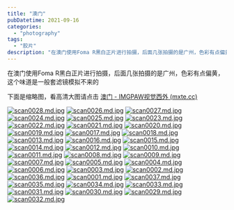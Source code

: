 ```yaml
---
title: "澳门"
pubDatetime: 2021-09-16
categories:
  - "photography"
tags:
  - "胶片"
description: "在澳门使用Foma R黑白正片进行拍摄，后面几张拍摄的是广州，色彩有点偏黄，这个味道是一般套滤镜模拟不来的 下面是缩略图，看高清大图请点击"
---
```


在澳门使用Foma R黑白正片进行拍摄，后面几张拍摄的是广州，色彩有点偏黄，这个味道是一般套滤镜模拟不来的

下面是缩略图，看高清大图请点击 [澳门 - IMGPAW视觉西外 (mxte.cc)](https://img.mxte.cc/album/p8s/?sort=date_desc&page=1)

[![scan0028.md.jpg](@assets/images/scan0028.md.jpg)](https://img.mxte.cc/image/z9fl) [![scan0026.md.jpg](@assets/images/scan0026.md.jpg)](https://img.mxte.cc/image/zVY3) [![scan0027.md.jpg](@assets/images/scan0027.md.jpg)](https://img.mxte.cc/image/zKVH) [![scan0024.md.jpg](@assets/images/scan0024.md.jpg)](https://img.mxte.cc/image/zGRF) [![scan0025.md.jpg](@assets/images/scan0025.md.jpg)](https://img.mxte.cc/image/zSwu) [![scan0023.md.jpg](@assets/images/scan0023.md.jpg)](https://img.mxte.cc/image/zNdI) [![scan0022.md.jpg](@assets/images/scan0022.md.jpg)](https://img.mxte.cc/image/zM3h) [![scan0021.md.jpg](@assets/images/scan0021.md.jpg)](https://img.mxte.cc/image/zuqS) [![scan0020.md.jpg](@assets/images/scan0020.md.jpg)](https://img.mxte.cc/image/zO1P) [![scan0019.md.jpg](@assets/images/scan0019.md.jpg)](https://img.mxte.cc/image/zEMz) [![scan0017.md.jpg](@assets/images/scan0017.md.jpg)](https://img.mxte.cc/image/z8fV) [![scan0018.md.jpg](@assets/images/scan0018.md.jpg)](https://img.mxte.cc/image/ztPn) [![scan0013.md.jpg](@assets/images/scan0013.md.jpg)](https://img.mxte.cc/image/zcVR) [![scan0016.md.jpg](@assets/images/scan0016.md.jpg)](https://img.mxte.cc/image/zCWD) [![scan0015.md.jpg](@assets/images/scan0015.md.jpg)](https://img.mxte.cc/image/zkB2) [![scan0014.md.jpg](@assets/images/scan0014.md.jpg)](https://img.mxte.cc/image/zRdc) [![scan0012.md.jpg](@assets/images/scan0012.md.jpg)](https://img.mxte.cc/image/zWt0) [![scan0010.md.jpg](@assets/images/scan0010.md.jpg)](https://img.mxte.cc/image/z5yy) [![scan0011.md.jpg](@assets/images/scan0011.md.jpg)](https://img.mxte.cc/image/zz1E) [![scan0008.md.jpg](@assets/images/scan0008.md.jpg)](https://img.mxte.cc/image/zxJ1) [![scan0009.md.jpg](@assets/images/scan0009.md.jpg)](https://img.mxte.cc/image/zsfX) [![scan0007.md.jpg](@assets/images/scan0007.md.jpg)](https://img.mxte.cc/image/zhPM) [![scan0005.md.jpg](@assets/images/scan0005.md.jpg)](https://img.mxte.cc/image/zeKg) [![scan0004.md.jpg](@assets/images/scan0004.md.jpg)](https://img.mxte.cc/image/zXWs) [![scan0006.md.jpg](@assets/images/scan0006.md.jpg)](https://img.mxte.cc/image/zFBG) [![scan0003.md.jpg](@assets/images/scan0003.md.jpg)](https://img.mxte.cc/image/xqUZ) [![scan0002.md.jpg](@assets/images/scan0002.md.jpg)](https://img.mxte.cc/image/xytT) [![scan0036.md.jpg](@assets/images/scan0036.md.jpg)](https://img.mxte.cc/image/xly9) [![scan0001.md.jpg](@assets/images/scan0001.md.jpg)](https://img.mxte.cc/image/xjbB) [![scan0037.md.jpg](@assets/images/scan0037.md.jpg)](https://img.mxte.cc/image/x2Jp) [![scan0035.md.jpg](@assets/images/scan0035.md.jpg)](https://img.mxte.cc/image/xwhd) [![scan0034.md.jpg](@assets/images/scan0034.md.jpg)](https://img.mxte.cc/image/xovl) [![scan0033.md.jpg](@assets/images/scan0033.md.jpg)](https://img.mxte.cc/image/xnK3) [![scan0031.md.jpg](@assets/images/scan0031.md.jpg)](https://img.mxte.cc/image/xiTH) [![scan0030.md.jpg](@assets/images/scan0030.md.jpg)](https://img.mxte.cc/image/xYBF) [![scan0029.md.jpg](@assets/images/scan0029.md.jpg)](https://img.mxte.cc/image/xPUu) [![scan0032.md.jpg](@assets/images/scan0032.md.jpg)](https://img.mxte.cc/image/xvcI)

